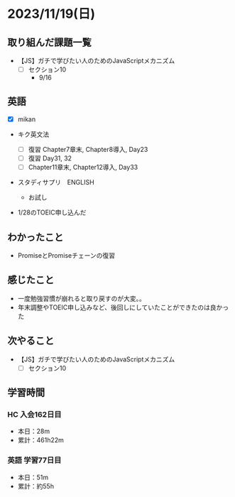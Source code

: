 # 2023/11/19(日)

## 取り組んだ課題一覧

- 【JS】ガチで学びたい人のためのJavaScriptメカニズム
  - [ ] セクション10
    - 9/16

## 英語

- [x] mikan

- キク英文法
  - [ ] 復習 Chapter7章末, Chapter8導入, Day23
  - [ ] 復習 Day31, 32
  - [ ] Chapter11章末, Chapter12導入, Day33

- スタディサプリ　ENGLISH
  - お試し

- 1/28のTOEIC申し込んだ

## わかったこと

- PromiseとPromiseチェーンの復習

## 感じたこと

- 一度勉強習慣が崩れると取り戻すのが大変。。
- 年末調整やTOEIC申し込みなど、後回しにしていたことができたのは良かった

## 次やること

- 【JS】ガチで学びたい人のためのJavaScriptメカニズム
  - [ ] セクション10

## 学習時間

### HC 入会162日目

- 本日：28m
- 累計：461h22m

### 英語 学習77日目

- 本日：51m
- 累計：約55h
